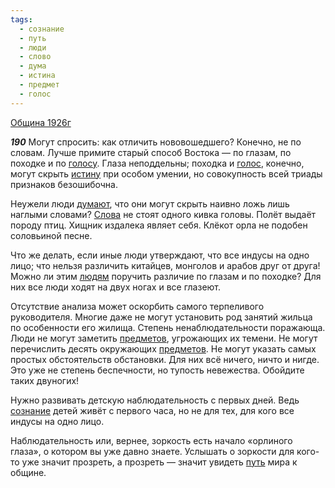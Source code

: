 ```yaml
---
tags:
  - сознание
  - путь
  - люди
  - слово
  - дума
  - истина
  - предмет
  - голос
---
```


[Община 1926г](/agni/1926)

___190___
Могут спросить: как отличить нововошедшего? Конечно, не по словам. Лучше примите старый способ Востока — по глазам, по походке и по [голосу](/tag/#[голос](/tag/#голос)). Глаза неподдельны; походка и [голос](/tag/#голос), конечно, могут скрыть [истину](/tag/#истина) при особом умении, но совокупность всей триады признаков безошибочна.   

Неужели люди [думают](/tag/#дума), что они могут скрыть наивно ложь лишь наглыми словами? [Слова](/tag/#слово) не стоят одного кивка головы. Полёт выдаёт породу птиц. Хищник издалека являет себя. Клёкот орла не подобен соловьиной песне.   

Что же делать, если иные люди утверждают, что все индусы на одно лицо; что нельзя различить китайцев, монголов и арабов друг от друга! Можно ли этим [людям](/tag/#люди) поручить различие по глазам и по походке? Для них все люди ходят на двух ногах и все глазеют.   

Отсутствие анализа может оскорбить самого терпеливого руководителя. Многие даже не могут установить род занятий жильца по особенности его жилища. Степень ненаблюдательности поражающа. Люди не могут заметить [предметов](/tag/#предмет), угрожающих их темени. Не могут перечислить десять окружающих [предметов](/tag/#предмет). Не могут указать самых простых обстоятельств обстановки. Для них всё ничего, ничто и нигде. Это уже не степень беспечности, но тупость невежества. Обойдите таких двуногих!   

Нужно развивать детскую наблюдательность с первых дней. Ведь [сознание](/tag/#сознание) детей живёт с первого часа, но не для тех, для кого все индусы на одно лицо.   

Наблюдательность или, вернее, зоркость есть начало «орлиного глаза», о котором вы уже давно знаете. Услышать о зоркости для кого-то уже значит прозреть, а прозреть — значит увидеть [путь](/tag/#путь) мира к общине.   

